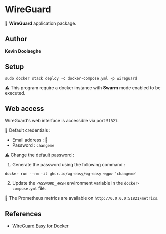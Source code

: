 # WireGuard

:triangular_flag_on_post: **WireGuard** application package.

## Author

**Kevin Doolaeghe**

## Setup

```
sudo docker stack deploy -c docker-compose.yml -p wireguard
```

:warning: This program require a docker instance with **Swarm** mode enabled to be executed.

## Web access

WireGuard's web interface is accessible via port `51821`.

:key: Default credentials :
* Email address : :no_entry_sign:
* Password : `changeme`

:warning: Change the default password :

1. Generate the password using the following command :
```
docker run --rm -it ghcr.io/wg-easy/wg-easy wgpw 'changeme'
```

2. Update the `PASSWORD_HASH` environment variable in the `docker-compose.yml` file.

:memo: The Prometheus metrics are available on `http://0.0.0.0:51821/metrics`.

## References

* [WireGuard Easy for Docker](https://github.com/wg-easy/wg-easy)
